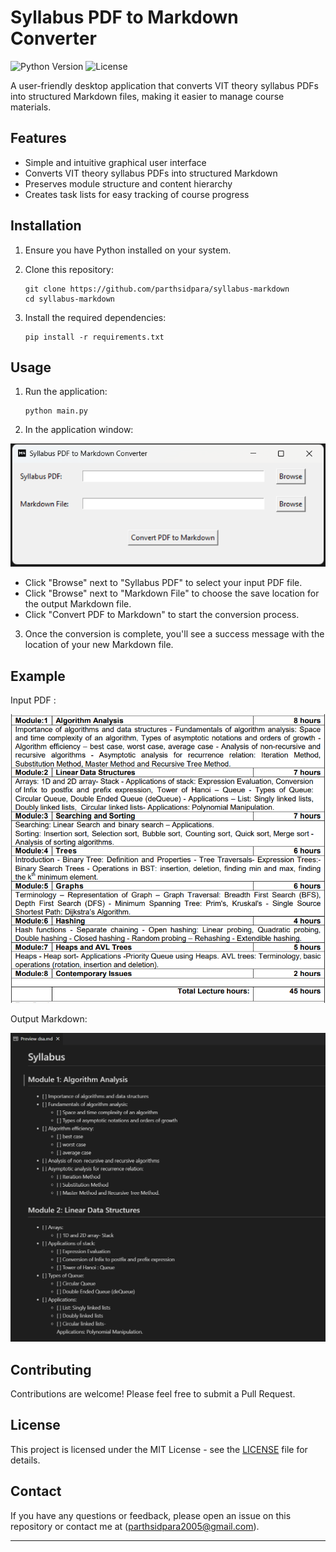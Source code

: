 # Syllabus PDF to Markdown Converter

![Python Version](https://img.shields.io/badge/python-3.6%2B-blue)
![License](https://img.shields.io/badge/license-MIT-green)

A user-friendly desktop application that converts VIT theory syllabus PDFs into structured Markdown files, making it easier to manage  course materials.

<!--  -->

## Features

- Simple and intuitive graphical user interface
- Converts VIT theory syllabus PDFs into structured Markdown
- Preserves module structure and content hierarchy
- Creates task lists for easy tracking of course progress

## Installation

1. Ensure you have Python installed on your system.

2. Clone this repository:
   ```
   git clone https://github.com/parthsidpara/syllabus-markdown
   cd syllabus-markdown
   ```

3. Install the required dependencies:
   ```
   pip install -r requirements.txt
   ```

## Usage

1. Run the application:
   ```
   python main.py
   ```

2. In the application window:

![UI](img\mainUi.png)
   - Click "Browse" next to "Syllabus PDF" to select your input PDF file.
   - Click "Browse" next to "Markdown File" to choose the save location for the output Markdown file.
   - Click "Convert PDF to Markdown" to start the conversion process.

3. Once the conversion is complete, you'll see a success message with the location of your new Markdown file.

## Example

Input PDF :

![UI Image](img\syllabus.png)

Output Markdown:

![Output](img/syllabusMd.png)


## Contributing

Contributions are welcome! Please feel free to submit a Pull Request.

## License

This project is licensed under the MIT License - see the [LICENSE](License) file for details.


## Contact

If you have any questions or feedback, please open an issue on this repository or contact me at (parthsidpara2005@gmail.com).

---
